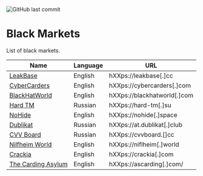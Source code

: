 ![GitHub last commit](https://img.shields.io/github/last-commit/kulichr/black-markets?style=for-the-badge)
# Black Markets
List of black markets.

| Name  | Language | URL |
| ------------- | ------------- | ------------- |
| [LeakBase](https://leakbase.cc/) | English  | hXXps://leakbase[.]cc  |
| [CyberCarders](https://cybercarders.com/)  | English  | hXXps://cybercarders[.]com  |
| [BlackHatWorld](https://www.blackhatworld.com/) | English  | hXXps://blackhatworld[.]com  |
| [Hard TM](https://hard-tm.su/) | Russian  | hXXps://hard-tm[.]su  |
| [NoHide](https://nohide.space/) | English  | hXXps://nohide[.]space |
| [Dublikat](https://at.dublikat.club/) | Russian  | hXXps://at.dublikat[.]club |
| [CVV Board](https://cvvboard.cc/) | Russian  | hXXps://cvvboard.[]cc |
| [Nilfheim World](https://niflheim.world/) | English  | hXXps://niflheim[.]world |
| [Crackia](https://crackia.com/) | English  | hXXps://crackia[.]com |
| [The Carding Asylum](https://ascarding.com/) | English  | hXXps://ascarding[.]com/ |
